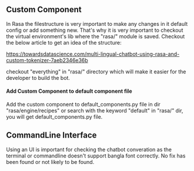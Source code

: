 ## Custom Component
In Rasa the filestructure is very important to make any changes in it  default config or add something new. That's why it is very important to checkout the virtual environment's lib where the "rasa/" module is saved. Checkout the below article to get an idea of the structure:

https://towardsdatascience.com/multi-lingual-chatbot-using-rasa-and-custom-tokenizer-7aeb2346e36b

checkout "everything" in "rasa/" directory which will make it easier for the developer to build the bot.
#### Add Custom Component to default component file
Add the custom component to default_components.py file in dir "rasa/engine/recipes" or search with the keyword "default" in "rasa/" dir, you will get default_components.py file.


## CommandLine Interface
Using an UI is important for checking the chatbot converation as the terminal or commandline doesn't support bangla font correctly. No fix has been found or not likely to be found.